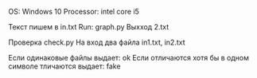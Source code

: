 OS: Windows 10
Processor: intel core i5

Текст пишем в in.txt
Run: graph.py
Выхход 2.txt

Проверка
check.py
На вход два файла in1.txt, in2.txt

Если одинаковые файлы выдает: ok
Если отличаются хотя бы в одном символе тличаются выдает: fake